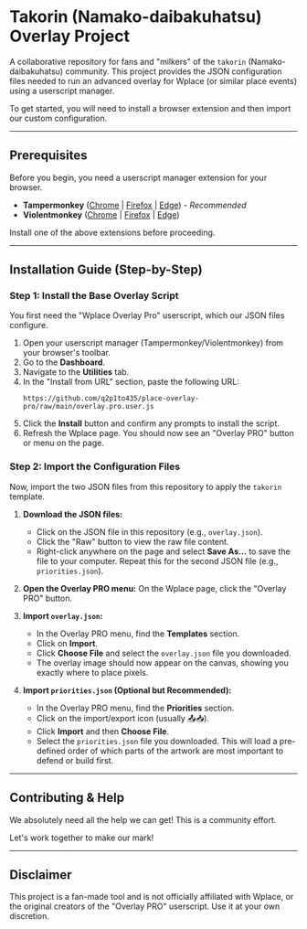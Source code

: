 # Takorin (Namako-daibakuhatsu) Overlay Project

A collaborative repository for fans and "milkers" of the `takorin` (Namako-daibakuhatsu) community. This project provides the JSON configuration files needed to run an advanced overlay for Wplace (or similar place events) using a userscript manager.

To get started, you will need to install a browser extension and then import our custom configuration.

---

## Prerequisites

Before you begin, you need a userscript manager extension for your browser.

*   **Tampermonkey** ([Chrome](https://chrome.google.com/webstore/detail/tampermonkey/dhdgffkkebhmkfjojejmpbldmpobfkfo) | [Firefox](https://addons.mozilla.org/firefox/addon/tampermonkey/) | [Edge](https://microsoftedge.microsoft.com/addons/detail/tampermonkey/iikmkjmpaadaobahmlepeloendndfphd)) - *Recommended*
*   **Violentmonkey** ([Chrome](https://chrome.google.com/webstore/detail/violentmonkey/jinjaccalgkegednnccohejagnlnfdag) | [Firefox](https://addons.mozilla.org/firefox/addon/violentmonkey/) | [Edge](https://microsoftedge.microsoft.com/addons/detail/violentmonkey/eeagobfjdenkkddmbclomhiblgggliao))

Install one of the above extensions before proceeding.

---

## Installation Guide (Step-by-Step)

### Step 1: Install the Base Overlay Script
You first need the "Wplace Overlay Pro" userscript, which our JSON files configure.

1.  Open your userscript manager (Tampermonkey/Violentmonkey) from your browser's toolbar.
2.  Go to the **Dashboard**.
3.  Navigate to the **Utilities** tab.
4.  In the "Install from URL" section, paste the following URL:
    ```
    https://github.com/q2p1to435/place-overlay-pro/raw/main/overlay.pro.user.js
    ```
5.  Click the **Install** button and confirm any prompts to install the script.
6.  Refresh the Wplace page. You should now see an "Overlay PRO" button or menu on the page.

### Step 2: Import the Configuration Files
Now, import the two JSON files from this repository to apply the `takorin` template.

1.  **Download the JSON files:**
    *   Click on the JSON file in this repository (e.g., `overlay.json`).
    *   Click the "Raw" button to view the raw file content.
    *   Right-click anywhere on the page and select **Save As...** to save the file to your computer. Repeat this for the second JSON file (e.g., `priorities.json`).

2.  **Open the Overlay PRO menu:** On the Wplace page, click the "Overlay PRO" button.

3.  **Import `overlay.json`:**
    *   In the Overlay PRO menu, find the **Templates** section.
    *   Click on **Import**.
    *   Click **Choose File** and select the `overlay.json` file you downloaded.
    *   The overlay image should now appear on the canvas, showing you exactly where to place pixels.

4.  **Import `priorities.json` (Optional but Recommended):**
    *   In the Overlay PRO menu, find the **Priorities** section.
    *   Click on the import/export icon (usually 📤📥).
    *   Click **Import** and then **Choose File**.
    *   Select the `priorities.json` file you downloaded. This will load a pre-defined order of which parts of the artwork are most important to defend or build first.

---

## Contributing & Help

We absolutely need all the help we can get! This is a community effort.

Let's work together to make our mark!

---

## Disclaimer

This project is a fan-made tool and is not officially affiliated with Wplace, or the original creators of the "Overlay PRO" userscript. Use it at your own discretion.

